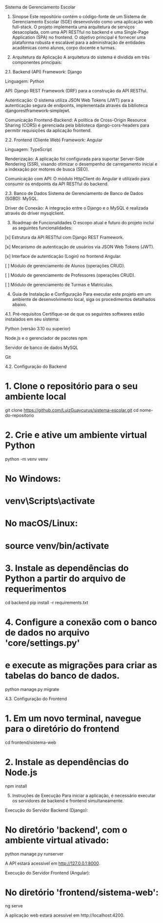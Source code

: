 Sistema de Gerenciamento Escolar
1. Sinopse
Este repositório contém o código-fonte de um Sistema de Gerenciamento Escolar (SGE) desenvolvido como uma aplicação web full-stack. O projeto implementa uma arquitetura de serviços desacoplada, com uma API RESTful no backend e uma Single-Page Application (SPA) no frontend. O objetivo principal é fornecer uma plataforma robusta e escalável para a administração de entidades acadêmicas como alunos, corpo docente e turmas.

2. Arquitetura da Aplicação
A arquitetura do sistema é dividida em três componentes principais:

2.1. Backend (API)
Framework: Django

Linguagem: Python

API: Django REST Framework (DRF) para a construção da API RESTful.

Autenticação: O sistema utiliza JSON Web Tokens (JWT) para a autenticação segura de endpoints, implementada através da biblioteca djangorestframework-simplejwt.

Comunicação Frontend-Backend: A política de Cross-Origin Resource Sharing (CORS) é gerenciada pela biblioteca django-cors-headers para permitir requisições da aplicação frontend.

2.2. Frontend (Cliente Web)
Framework: Angular

Linguagem: TypeScript

Renderização: A aplicação foi configurada para suportar Server-Side Rendering (SSR), visando otimizar o desempenho de carregamento inicial e a indexação por motores de busca (SEO).

Comunicação com API: O módulo HttpClient do Angular é utilizado para consumir os endpoints da API RESTful do backend.

2.3. Banco de Dados
Sistema de Gerenciamento de Banco de Dados (SGBD): MySQL.

Driver de Conexão: A integração entre o Django e o MySQL é realizada através do driver mysqlclient.

3. Roadmap de Funcionalidades
O escopo atual e futuro do projeto inclui as seguintes funcionalidades:

[x] Estrutura da API RESTful com Django REST Framework.

[x] Mecanismo de autenticação de usuários via JSON Web Tokens (JWT).

[x] Interface de autenticação (Login) no frontend Angular.

[ ] Módulo de gerenciamento de Alunos (operações CRUD).

[ ] Módulo de gerenciamento de Professores (operações CRUD).

[ ] Módulo de gerenciamento de Turmas e Matrículas.

4. Guia de Instalação e Configuração
Para executar este projeto em um ambiente de desenvolvimento local, siga os procedimentos detalhados abaixo.

4.1. Pré-requisitos
Certifique-se de que os seguintes softwares estão instalados em seu sistema:

Python (versão 3.10 ou superior)

Node.js e o gerenciador de pacotes npm

Servidor de banco de dados MySQL

Git

4.2. Configuração do Backend
# 1. Clone o repositório para o seu ambiente local
git clone https://github.com/LuizGuaycurus/sistema-escolar.git
cd nome-do-repositorio

# 2. Crie e ative um ambiente virtual Python
python -m venv venv
# No Windows:
# venv\Scripts\activate
# No macOS/Linux:
# source venv/bin/activate

# 3. Instale as dependências do Python a partir do arquivo de requerimentos
cd backend
pip install -r requirements.txt

# 4. Configure a conexão com o banco de dados no arquivo 'core/settings.py'
# e execute as migrações para criar as tabelas do banco de dados.
python manage.py migrate

4.3. Configuração do Frontend
# 1. Em um novo terminal, navegue para o diretório do frontend
cd frontend/sistema-web

# 2. Instale as dependências do Node.js
npm install

5. Instruções de Execução
Para iniciar a aplicação, é necessário executar os servidores de backend e frontend simultaneamente.

Execução do Servidor Backend (Django):

# No diretório 'backend', com o ambiente virtual ativado:
python manage.py runserver

A API estará acessível em http://127.0.0.1:8000.

Execução do Servidor Frontend (Angular):

# No diretório 'frontend/sistema-web':
ng serve

A aplicação web estará acessível em http://localhost:4200.